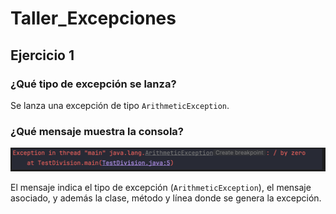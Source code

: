 # Taller_Excepciones


## Ejercicio 1

### ¿Qué tipo de excepción se lanza?
Se lanza una excepción de tipo `ArithmeticException`.

### ¿Qué mensaje muestra la consola?
![Captura de pantalla](imagen.png)

El mensaje indica el tipo de excepción (`ArithmeticException`), el mensaje asociado, y además la clase, método y línea donde se genera la excepción.
